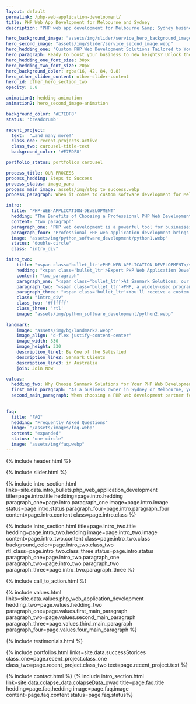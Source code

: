 ```yaml
---
layout: default
permalink: /php-web-application-development/
title: PHP Web App Development for Melbourne and Sydney
description: "PHP web app development for Melbourne &amp; Sydney businesses. Custom, high-quality solutions using PHP. Contact Sanmark Solutions today!"

hero_background_image: "assets/img/slider/service_hero_background_image.webp.webp"
hero_second_image: "assets/img/slider/service_second_image.webp"
hero_hedding_one: "Custom PHP Web Development Solutions Tailored to Your Melbourne and Sydney Businesses"
hero_paragraph: Ready to boost your business to new heights? Unlock the full potential of your business with our expert PHP web development services. Our team of experienced developers for Melbourne and Sydney will work with you to create custom solutions tailored to your unique needs, helping you to achieve your business goals and drive growth.
hero_hedding_one_font_size: 38px
hero_hedding_two_font_size: 20px
hero_background_color: rgba(16, 42, 84, 0.8)
hero_other_slider_content: other-slider-content
hero_id: other_hero_section_two
opacity: 0.8

animation1: hedding-animation
animation2: hero_second_image-animation

background_color: '#E7EDF8'
status: 'breadcrumb' 

recent_project: 
  text:  "…and many more!"
  class_one: recent-projects-active
  class_two: carousel-title-text
  background_color: '#E7EDF8'

portfolio_status: portfolios carousel

process_title: OUR PROCESS
process_hedding: Steps to Success
process_status: image_para
process_main_image: assets/img/step_to_success.webp
process_paragraph: When it comes to custom software development for Melbourne & Sydney businesses, we follow a methodological process to take your software project from vision to reality. It involves open and honest communication, timely actions, frequent deliverables, and thorough reviews.

intro:
  title: "PHP-WEB-APPLICATION-DEVELOPMENT"
  hedding: "The Benefits of Choosing a Professional PHP Web Development for Your Business"
  content: "two_paragraph"
  paragraph_one: "PHP web development is a powerful tool for businesses looking to grow and succeed in today's digital landscape. Whether you're a retail store or service provider, choosing professional PHP development services can offer many benefits to help your business thrive. From increased reach and scalability to cost-effectiveness and improved customer satisfaction, there are many ways that PHP can help you achieve your business goals. Discover the power of PHP web development and learn how it can take your business to the next level."
  paragraph_four: "Professional PHP web application development brings many benefits to your business. From scalability to cost-effectiveness and a strong developer community. It can automate tasks, save time, and increase efficiency. User-friendly interfaces and compatibility make it a reliable choice for businesses. It’s no wonder many businesses are succeeding in PHP web development."
  image: "assets/img/python_software_development/python1.webp"
  status: "double-circle"
  class: "intro_div"

intro_two: 
    title: "<span class='bullet_ltr'>PHP-WEB-APPLICATION-DEVELOPMENT</span>"
    hedding: "<span class='bullet_ltr'>Expert PHP Web Application Development for Rapid Results</span>"
    content: "two_paragraph"
    paragraph_one: "<span class='bullet_ltr'>At Sanmark Solutions, our experienced developers specialise in expert PHP web application development for rapid results. Our focus is on delivering custom-made solutions that match the unique requirements of our clients, ensuring that their web applications are high-performing and scalable. By choosing our company for your PHP web development needs, you can trust that we will work closely with you to understand your business goals and provide solutions that drive growth and success.</span>"
    paragraph_two: "<span class='bullet_ltr'>PHP, a widely-used programming language for web development, offers several benefits for businesses looking to build high-performing and scalable web applications. One of the key advantages of PHP is its ability to automate routine tasks and processes, saving you time and increasing efficiency. Additionally, PHP web development is easy to maintain, making it a cost-effective choice for businesses looking to keep up with the demands of the digital age.</span>"
    paragraph_three: "<span class='bullet_ltr'>You'll receive a custom-made solution tailored to your unique requirements when you work with us. Our team will work closely with you to understand your needs and deliver a web application to help you achieve your goals. We understand the importance of time and budget and always deliver our projects on time. With our help, you can take your business to the next level and stay ahead of the competition.</span>"
    class: "intro_div"
    class_two: '#ffffff'
    class_three: 'rtl'
    image: "assets/img/python_software_development/python2.webp"
  
landmark:
    image: "assets/img/bg/landmark2.webp"
    image_align: "d-flex justify-content-center"
    image_width: 330
    image_height: 330
    description_line1: Be One of the Satisfied
    description_line2: Sanmark Clients
    description_line3: in Australia
    join: Join Now

values:
  hedding_two: Why Choose Sanmark Solutions for Your PHP Web Development Needs for Melbourne and Sydney?
  first_main_paragraph: "As a business owner in Sydney or Melbourne, you have many options when choosing a PHP Web Application development partner. So why choose Sanmark Solutions? Here are a few reasons:"
  second_main_paragraph: When choosing a PHP web development partner for your business, the options can be overwhelming. However, at Sanmark Solutions, we pride ourselves on delivering expert, cost-effective solutions tailored to your needs. With a focus on Melbourne and Sydney-based customers. Contact us today to discuss your requirements and see how we can help you achieve your business goals.
  
  
faq:
  title: "FAQ"
  hedding: "Frequently Asked Questions"
  image: "/assets/images/faq.webp"
  content: "expanded"
  status: "one-circle"
  image: "assets/img/faq.webp"
---
```


{% include header.html %}

<style> 
  #bullet-title h1:before {
    top: 80px !important;
  }
  @media screen and (max-width: 413px) {
    #bullet-title h1:before {
    top: 90px !important;
    }
  }
</style>

{% include slider.html %}

<div style="margin-top:-50px; background-color:{{page.background_color}};" >
    <div style="height:50px"></div>
    </div>
{% include intro_section.html links=site.data.intro_bullets.php_web_application_development  title=page.intro.title hedding=page.intro.hedding 
      paragraph_one=page.intro.paragraph_one  image=page.intro.image status=page.intro.status paragraph_four=page.intro.paragraph_four  content=page.intro.content class=page.intro.class %}

{% include intro_section.html title=page.intro_two.title hedding=page.intro_two.hedding image=page.intro_two.image content=page.intro_two.content class=page.intro_two.class background_color=page.intro_two.class_two rtl_class=page.intro_two.class_three status=page.intro.status paragraph_one=page.intro_two.paragraph_one paragraph_two=page.intro_two.paragraph_two paragraph_three=page.intro_two.paragraph_three %}


{% include call_to_action.html %}

{% include values.html links=site.data.values.php_web_application_development hedding_two=page.values.hedding_two paragraph_one=page.values.first_main_paragraph paragraph_two=page.values.second_main_paragraph paragraph_three=page.values.third_main_paragraph paragraph_four=page.values.four_main_paragraph %}

{% include testimonials.html %}

{% include portfolios.html links=site.data.successStorices class_one=page.recent_project.class_one class_two=page.recent_project.class_two text=page.recent_project.text %}

{% include contact.html %}
{% include intro_section.html link=site.data.colapse_data.colapseData_pwad title=page.faq.title hedding=page.faq.hedding image=page.faq.image content=page.faq.content status=page.faq.status%}

<script>
  $(document).ready(function () {
      var owl1 = $('#carouselOne .owl-carousel'); // Target the first carousel
      owl1.owlCarousel();
      $('#carouselOne .customNextBtn').click(function () { // Target the next button of the first carousel
          owl1.trigger('next.owl.carousel');
      });
      $('#carouselOne .customPrevBtn').click(function () { // Target the previous button of the first carousel
          owl1.trigger('prev.owl.carousel', [300]);
      });
  });

  $(document).ready(function () {
      var owl2 = $('#carouselTwo .owl-carousel'); // Target the second carousel
      owl2.owlCarousel();
      $('#carouselTwo .customNextBtn').click(function () { // Target the next button of the second carousel
          owl2.trigger('next.owl.carousel');
      });
      $('#carouselTwo .customPrevBtn').click(function () { // Target the previous button of the second carousel
          owl2.trigger('prev.owl.carousel', [300]);
      });
  });

  $(document).ready(function() {
    $("#owl-demo").owlCarousel({
    autoPlay: 3000, //Set AutoPlay to 3 seconds
    items : 4,
    itemsDesktop : [1199,3],
    itemsDesktopSmall : [979,3]
  });
});

function setCardHeights() {
      // Reset card heights
      $('.value-card').height('auto');

      // Initialize variables
      let maxHeight = 0;

      // Find the maximum height among the cards
      $('.value-card').each(function () {
        const cardHeight = $(this).outerHeight();
        maxHeight = Math.max(maxHeight, cardHeight);
      });

      // Set the maximum height to all the cards
      $('.value-card').height(maxHeight);
    }

    // Call the function initially and on window resize
    $(window).on('load resize', function () {
      setCardHeights();
    });
</script>
